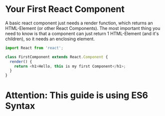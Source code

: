 # Your First React Component
A basic react component just needs a render function, which returns an HTML-Element (or other React Components).
The most important thing you need to know is that a component can just return 1 HTML-Element (and it's children), so it needs an enclosing element.

```javascript
import React from 'react';     

class FirstComponent extends React.Component {
  render() {
    return <h1>Hello, this is my first Component</h1>;
  }
}
```

# Attention: This guide is using ES6 Syntax
